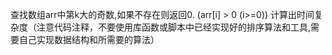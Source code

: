 查找数组arr中第k大的奇数,如果不存在则返回0. (arr[i] > 0 (i>=0))
计算出时间复杂度（注意代码注释，不要使⽤库函数或脚本中已经实现好的排序算法和⼯具,需要⾃⼰实现数据结构和所需要的算法）
